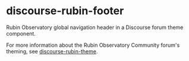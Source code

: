 # discourse-rubin-footer

Rubin Observatory global navigation header in a Discourse forum theme component.

For more information about the Rubin Observatory Community forum's theming, see [discourse-rubin-theme](https://github.com/lsst-sqre/discourse-rubin-theme).
